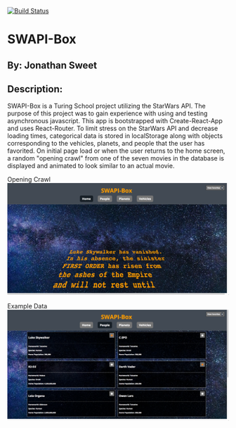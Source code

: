 [![Build Status](https://travis-ci.org/JSweet314/SWAPI-box.svg?branch=master)](https://travis-ci.org/JSweet314/SWAPI-box)

# SWAPI-Box
## By: Jonathan Sweet

## Description:
SWAPI-Box is a Turing School project utilizing the StarWars API. The purpose of this project was to gain experience with using and testing asynchronous javascript. This app is bootstrapped with Create-React-App and uses React-Router. To limit stress on the StarWars API and decrease loading times, categorical data is stored in localStorage along with objects corresponding to the vehicles, planets, and people that the user has favorited. On initial page load or when the user returns to the home screen, a random "opening crawl" from one of the seven movies in the database is displayed and animated to look similar to an actual movie.

Opening Crawl
![OpeningCrawl](./src/images/SWAPI-Crawl-Screenshot.png)

Example Data
![MainContainer](./src/images/SWAPI-People-Screenshot.png)
